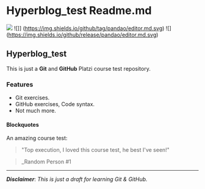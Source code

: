# Hyperblog_test Readme.md
![](https://img.shields.io/github/stars/pandao/editor.md.svg) ![]]
(https://img.shields.io/github/tag/pandao/editor.md.svg) ![]
(https://img.shields.io/github/release/pandao/editor.md.svg)

## Hyperblog_test
This is just a **Git** and **GitHub** Platzi course test repository.

### Features
- Git exercises.
- GitHub exercises, Code syntax.
- Not much more.

#### Blockquotes
An amazing course test:
> "Top execution, I loved this course test, he best I've seen!"

>  _Random Person #1

------------
***Disclaimer***: *This is just a draft for learning Git & GitHub.*
